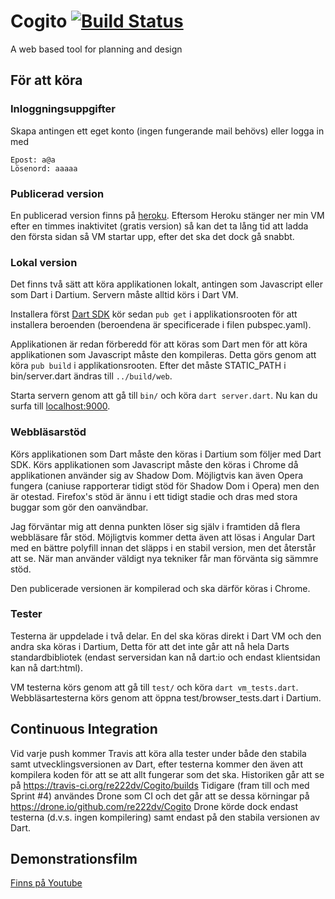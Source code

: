 Cogito [![Build Status](https://travis-ci.org/re222dv/Cogito.svg?branch=master)](https://travis-ci.org/re222dv/Cogito)
======

A web based tool for planning and design

## För att köra
### Inloggningsuppgifter
Skapa antingen ett eget konto (ingen fungerande mail behövs) eller logga in med

    Epost: a@a
    Lösenord: aaaaa

### Publicerad version
En publicerad version finns på [heroku](http://re222dv-cogito.herokuapp.com/). Eftersom Heroku
stänger ner min VM efter en timmes inaktivitet (gratis version) så kan det ta lång tid att ladda
den första sidan så VM startar upp, efter det ska det dock gå snabbt.

### Lokal version
Det finns två sätt att köra applikationen lokalt, antingen som Javascript eller som Dart i Dartium.
Servern måste alltid körs i Dart VM.

Installera först [Dart SDK](https://www.dartlang.org/tools/download.html) kör sedan `pub get` i
applikationsrooten för att installera beroenden (beroendena är specificerade i filen pubspec.yaml).

Applikationen är redan förberedd för att köras som Dart men för att köra applikationen som Javascript
måste den kompileras. Detta görs genom att köra `pub build` i applikationsrooten. Efter det måste
STATIC_PATH i bin/server.dart ändras till `../build/web`.

Starta servern genom att gå till `bin/` och köra `dart server.dart`. Nu kan du surfa till
[localhost:9000](http://localhost:9000). 

### Webbläsarstöd
Körs applikationen som Dart måste den köras i Dartium som följer med Dart SDK.
Körs applikationen som Javascript måste den köras i Chrome då applikationen använder sig av Shadow Dom.
Möjligtvis kan även Opera fungera (caniuse rapporterar tidigt stöd för Shadow Dom i Opera) men den är
otestad. Firefox's stöd är ännu i ett tidigt stadie och dras med stora buggar som gör den oanvändbar.

Jag förväntar mig att denna punkten löser sig själv i framtiden då flera webbläsare får stöd. Möjligtvis
kommer detta även att lösas i Angular Dart med en bättre polyfill innan det släpps i en stabil version,
men det återstår att se. När man använder väldigt nya tekniker får man förvänta sig sämmre stöd.

Den publicerade versionen är kompilerad och ska därför köras i Chrome.

### Tester
Testerna är uppdelade i två delar. En del ska köras direkt i Dart VM och den andra ska köras i Dartium,
Detta för att det inte går att nå hela Darts standardbibliotek (endast serversidan kan nå dart:io och
endast klientsidan kan nå dart:html).

VM testerna körs genom att gå till `test/` och köra `dart vm_tests.dart`. Webbläsartesterna körs genom
att öppna test/browser_tests.dart i Dartium.

## Continuous Integration
Vid varje push kommer Travis att köra alla tester under både den stabila samt utvecklingsversionen
av Dart, efter testerna kommer den även att kompilera koden för att se att allt fungerar som det ska.
Historiken går att se på https://travis-ci.org/re222dv/Cogito/builds
Tidigare (fram till och med Sprint #4) användes Drone som CI och det går att se dessa körningar på
https://drone.io/github.com/re222dv/Cogito
Drone körde dock endast testerna (d.v.s. ingen kompilering) samt endast på den stabila versionen av Dart.

## Demonstrationsfilm
[Finns på Youtube](http://youtu.be/XKqTwt-qIM0)
